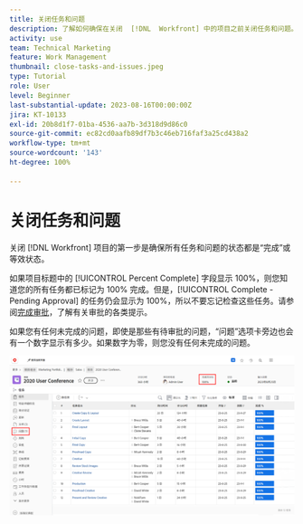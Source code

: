 ```yaml
---
title: 关闭任务和问题
description: 了解如何确保在关闭  [!DNL  Workfront] 中的项目之前关闭任务和问题。
activity: use
team: Technical Marketing
feature: Work Management
thumbnail: close-tasks-and-issues.jpeg
type: Tutorial
role: User
level: Beginner
last-substantial-update: 2023-08-16T00:00:00Z
jira: KT-10133
exl-id: 20b8d1f7-01ba-4536-aa7b-3d318d9d86c0
source-git-commit: ec82cd0aafb89df7b3c46eb716faf3a25cd438a2
workflow-type: tm+mt
source-wordcount: '143'
ht-degree: 100%

---
```


# 关闭任务和问题

关闭 [!DNL Workfront] 项目的第一步是确保所有任务和问题的状态都是“完成”或等效状态。

如果项目标题中的 [!UICONTROL Percent Complete] 字段显示 100%，则您知道您的所有任务都已标记为 100% 完成。但是，[!UICONTROL Complete - Pending Approval] 的任务仍会显示为 100%，所以不要忘记检查这些任务。请参阅[完成审批](https://experienceleague.adobe.com/docs/workfront-learn/tutorials-workfront/manage-work/close-a-project/complete-approvals.html)，了解有关审批的各类提示。

如果您有任何未完成的问题，即使是那些有待审批的问题，“问题”选项卡旁边也会有一个数字显示有多少。如果数字为零，则您没有任何未完成的问题。

![显示 [!UICONTROL Percent Complete] 和未决问题的项目](assets/close-tasks-and-issues.png)
